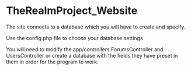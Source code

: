 # TheRealmProject_Website

The site connects to a database which you will have to create and specify. 

Use the config.php file to choose your database settings

You will need to modify the app/controllers ForumsController and UsersController or create a database with the fields they have preset in them in order for the program to work.
